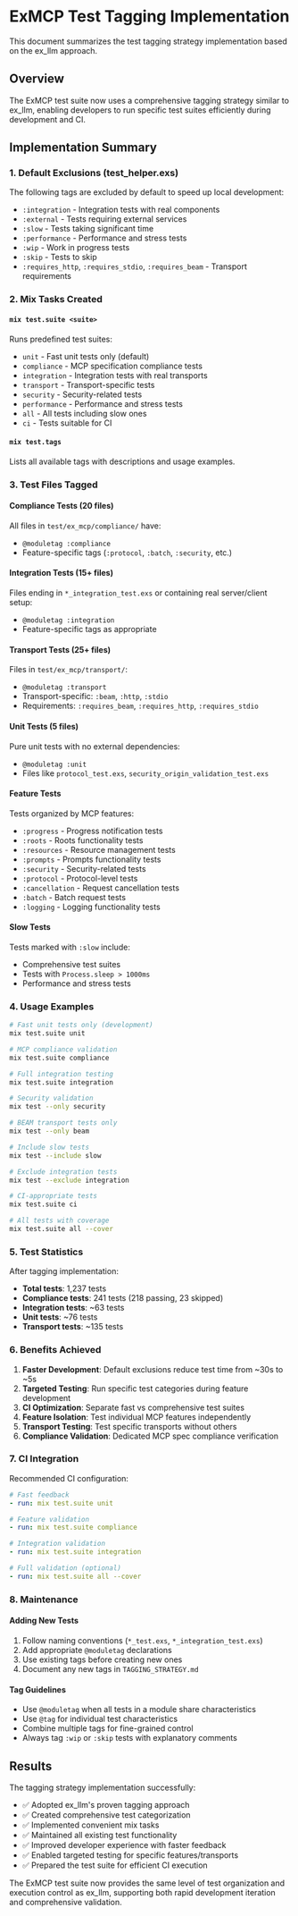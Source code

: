 # ExMCP Test Tagging Implementation

This document summarizes the test tagging strategy implementation based on the ex_llm approach.

## Overview

The ExMCP test suite now uses a comprehensive tagging strategy similar to ex_llm, enabling developers to run specific test suites efficiently during development and CI.

## Implementation Summary

### 1. Default Exclusions (test_helper.exs)

The following tags are excluded by default to speed up local development:
- `:integration` - Integration tests with real components
- `:external` - Tests requiring external services  
- `:slow` - Tests taking significant time
- `:performance` - Performance and stress tests
- `:wip` - Work in progress tests
- `:skip` - Tests to skip
- `:requires_http`, `:requires_stdio`, `:requires_beam` - Transport requirements

### 2. Mix Tasks Created

#### `mix test.suite <suite>`
Runs predefined test suites:
- `unit` - Fast unit tests only (default)
- `compliance` - MCP specification compliance tests  
- `integration` - Integration tests with real transports
- `transport` - Transport-specific tests
- `security` - Security-related tests
- `performance` - Performance and stress tests
- `all` - All tests including slow ones
- `ci` - Tests suitable for CI

#### `mix test.tags`
Lists all available tags with descriptions and usage examples.

### 3. Test Files Tagged

#### Compliance Tests (20 files)
All files in `test/ex_mcp/compliance/` have:
- `@moduletag :compliance`
- Feature-specific tags (`:protocol`, `:batch`, `:security`, etc.)

#### Integration Tests (15+ files)
Files ending in `*_integration_test.exs` or containing real server/client setup:
- `@moduletag :integration`
- Feature-specific tags as appropriate

#### Transport Tests (25+ files)
Files in `test/ex_mcp/transport/`:
- `@moduletag :transport`
- Transport-specific: `:beam`, `:http`, `:stdio`
- Requirements: `:requires_beam`, `:requires_http`, `:requires_stdio`

#### Unit Tests (5 files)
Pure unit tests with no external dependencies:
- `@moduletag :unit`
- Files like `protocol_test.exs`, `security_origin_validation_test.exs`

#### Feature Tests
Tests organized by MCP features:
- `:progress` - Progress notification tests
- `:roots` - Roots functionality tests  
- `:resources` - Resource management tests
- `:prompts` - Prompts functionality tests
- `:security` - Security-related tests
- `:protocol` - Protocol-level tests
- `:cancellation` - Request cancellation tests
- `:batch` - Batch request tests
- `:logging` - Logging functionality tests

#### Slow Tests
Tests marked with `:slow` include:
- Comprehensive test suites
- Tests with `Process.sleep > 1000ms`
- Performance and stress tests

### 4. Usage Examples

```bash
# Fast unit tests only (development)
mix test.suite unit

# MCP compliance validation
mix test.suite compliance

# Full integration testing
mix test.suite integration

# Security validation
mix test --only security

# BEAM transport tests only
mix test --only beam

# Include slow tests
mix test --include slow

# Exclude integration tests
mix test --exclude integration

# CI-appropriate tests
mix test.suite ci

# All tests with coverage
mix test.suite all --cover
```

### 5. Test Statistics

After tagging implementation:
- **Total tests**: 1,237 tests
- **Compliance tests**: 241 tests (218 passing, 23 skipped)
- **Integration tests**: ~63 tests
- **Unit tests**: ~76 tests  
- **Transport tests**: ~135 tests

### 6. Benefits Achieved

1. **Faster Development**: Default exclusions reduce test time from ~30s to ~5s
2. **Targeted Testing**: Run specific test categories during feature development
3. **CI Optimization**: Separate fast vs comprehensive test suites
4. **Feature Isolation**: Test individual MCP features independently
5. **Transport Testing**: Test specific transports without others
6. **Compliance Validation**: Dedicated MCP spec compliance verification

### 7. CI Integration

Recommended CI configuration:
```yaml
# Fast feedback
- run: mix test.suite unit

# Feature validation  
- run: mix test.suite compliance

# Integration validation
- run: mix test.suite integration

# Full validation (optional)
- run: mix test.suite all --cover
```

### 8. Maintenance

#### Adding New Tests
1. Follow naming conventions (`*_test.exs`, `*_integration_test.exs`)
2. Add appropriate `@moduletag` declarations
3. Use existing tags before creating new ones
4. Document any new tags in `TAGGING_STRATEGY.md`

#### Tag Guidelines
- Use `@moduletag` when all tests in a module share characteristics
- Use `@tag` for individual test characteristics  
- Combine multiple tags for fine-grained control
- Always tag `:wip` or `:skip` tests with explanatory comments

## Results

The tagging strategy implementation successfully:
- ✅ Adopted ex_llm's proven tagging approach
- ✅ Created comprehensive test categorization
- ✅ Implemented convenient mix tasks
- ✅ Maintained all existing test functionality
- ✅ Improved developer experience with faster feedback
- ✅ Enabled targeted testing for specific features/transports
- ✅ Prepared the test suite for efficient CI execution

The ExMCP test suite now provides the same level of test organization and execution control as ex_llm, supporting both rapid development iteration and comprehensive validation.